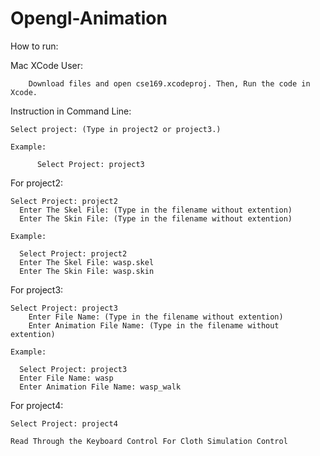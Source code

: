 # Opengl-Animation

How to run:

Mac XCode User:

        Download files and open cse169.xcodeproj. Then, Run the code in Xcode.



Instruction in Command Line:


    Select project: (Type in project2 or project3.)
  
    Example:
  
          Select Project: project3


For project2: 


    Select Project: project2
      Enter The Skel File: (Type in the filename without extention)
      Enter The Skin File: (Type in the filename without extention)
  
    Example:
      
      Select Project: project2
      Enter The Skel File: wasp.skel
      Enter The Skin File: wasp.skin

For  project3: 


    Select Project: project3
        Enter File Name: (Type in the filename without extention)
        Enter Animation File Name: (Type in the filename without extention)
  
    Example:
      
      Select Project: project3
      Enter File Name: wasp
      Enter Animation File Name: wasp_walk

For  project4: 

    Select Project: project4
    
    Read Through the Keyboard Control For Cloth Simulation Control
